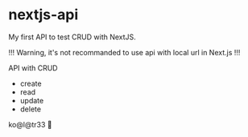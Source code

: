 # nextjs-api

My first API to test CRUD with NextJS.

!!! Warning, it's not recommanded to use api with local url in Next.js !!!

API with CRUD

- create
- read
- update
- delete

ko@l@tr33 :koala:

